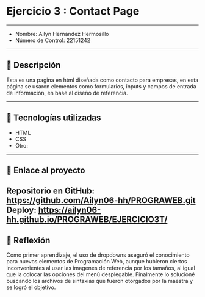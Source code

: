 # Ejercicio 3 : Contact Page

---

- Nombre: Ailyn Hernández Hermosillo
- Número de Control: 22151242

---

## 📌 Descripción

Esta es una pagina en html diseñada como contacto para empresas, en esta página se usaron elementos como formularios, inputs y campos de entrada de información, en base al diseño de referencia.

---

## 🚀 Tecnologías utilizadas
- HTML  
- CSS  
- Otro: 

---

## 🔗 Enlace al proyecto
Repositorio en GitHub: https://github.com/Ailyn06-hh/PROGRAWEB.git
Deploy: https://ailyn06-hh.github.io/PROGRAWEB/EJERCICIO3T/
---

## 📝 Reflexión
Como primer aprendizaje, el uso de dropdowns aseguró el conocimiento para nuevos elementos de Programación Web, aunque hubieron ciertos inconvenientes al usar las imagenes de referencia por los tamaños, al igual que la colocar las opciones del menú desplegable. Finalmente lo solucioné buscando los archivos de sintaxias que fueron otorgados por la maestra y se logró el objetivo.
